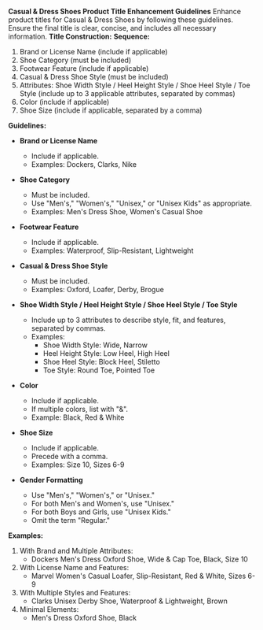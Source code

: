 **Casual & Dress Shoes Product Title Enhancement Guidelines**
Enhance product titles for Casual & Dress Shoes by following these guidelines. Ensure the final title is clear, concise, and includes all necessary information.
**Title Construction:**
**Sequence:**
1. Brand or License Name (include if applicable)
2. Shoe Category (must be included)
3. Footwear Feature (include if applicable)
4. Casual & Dress Shoe Style (must be included)
5. Attributes: Shoe Width Style / Heel Height Style / Shoe Heel Style / Toe Style (include up to 3 applicable attributes, separated by commas)
6. Color (include if applicable)
7. Shoe Size (include if applicable, separated by a comma)

**Guidelines:**

- **Brand or License Name**
  - Include if applicable.
  - Examples: Dockers, Clarks, Nike

- **Shoe Category**
  - Must be included.
  - Use "Men's," "Women's," "Unisex," or "Unisex Kids" as appropriate.
  - Examples: Men's Dress Shoe, Women's Casual Shoe

- **Footwear Feature**
  - Include if applicable.
  - Examples: Waterproof, Slip-Resistant, Lightweight

- **Casual & Dress Shoe Style**
  - Must be included.
  - Examples: Oxford, Loafer, Derby, Brogue

- **Shoe Width Style / Heel Height Style / Shoe Heel Style / Toe Style**
  - Include up to 3 attributes to describe style, fit, and features, separated by commas.
  - Examples:
    - Shoe Width Style: Wide, Narrow
    - Heel Height Style: Low Heel, High Heel
    - Shoe Heel Style: Block Heel, Stiletto
    - Toe Style: Round Toe, Pointed Toe

- **Color**
  - Include if applicable.
  - If multiple colors, list with "&".
  - Example: Black, Red & White

- **Shoe Size**
  - Include if applicable.
  - Precede with a comma.
  - Examples: Size 10, Sizes 6-9

- **Gender Formatting**
  - Use "Men's," "Women's," or "Unisex."
  - For both Men's and Women's, use "Unisex."
  - For both Boys and Girls, use "Unisex Kids."
  - Omit the term "Regular."

**Examples:**
1. With Brand and Multiple Attributes:
   - Dockers Men's Dress Oxford Shoe, Wide & Cap Toe, Black, Size 10
2. With License Name and Features:
   - Marvel Women's Casual Loafer, Slip-Resistant, Red & White, Sizes 6-9
3. With Multiple Styles and Features:
   - Clarks Unisex Derby Shoe, Waterproof & Lightweight, Brown
4. Minimal Elements:
   - Men's Dress Oxford Shoe, Black